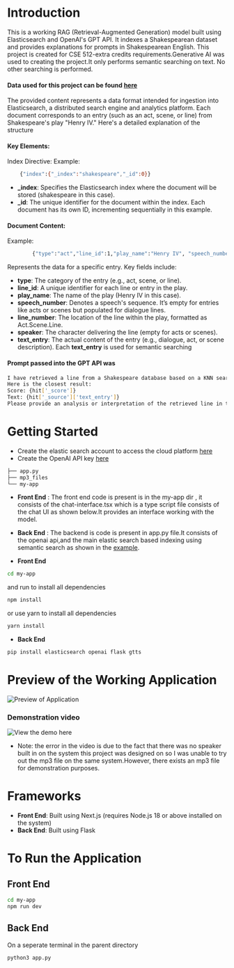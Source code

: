 # Introduction
This is a working RAG (Retrieval-Augmented Generation) model built using Elasticsearch and OpenAI's GPT API. It indexes a Shakespearean dataset and provides explanations for prompts in Shakespearean English.
This project is created for CSE 512-extra credits requirements.Generative AI was used to creating the project.It only performs semantic searching on text. No other searching is performed.
#### Data used for this project can be found <a href="https://raw.githubusercontent.com/linuxacademy/content-elasticsearch-deep-dive/refs/heads/master/sample_data/shakespeare.json"> here </a>
The provided content represents a data format intended for ingestion into Elasticsearch, a distributed search engine and analytics platform. Each document corresponds to an entry (such as an act, scene, or line) from Shakespeare's play "Henry IV." Here's a detailed explanation of the structure
#### Key Elements:
Index Directive:
Example:
```bash
    {"index":{"_index":"shakespeare","_id":0}}
```
-  **_index**: Specifies the Elasticsearch index where the document will be stored (shakespeare in this case).
- **_id**: The unique identifier for the document within the index. Each document has its own ID, incrementing sequentially in this example.

#### Document Content:
Example:
```bash
        {"type":"act","line_id":1,"play_name":"Henry IV", "speech_number":"","line_number":"","speaker":"","text_entry":"ACT I"}
```
Represents the data for a specific entry. Key fields include:
- **type**: The category of the entry (e.g., act, scene, or line).
- **line_id**: A unique identifier for each line or entry in the play.
- **play_name**: The name of the play (Henry IV in this case).
- **speech_number**: Denotes a speech's sequence. It’s empty for entries like acts or scenes but populated for dialogue lines.
- **line_number**: The location of the line within the play, formatted as Act.Scene.Line.
- **speaker**: The character delivering the line (empty for acts or scenes).
- **text_entry**: The actual content of the entry (e.g., dialogue, act, or scene description).
Each **text_entry** is used for semantic searching

#### Prompt passed into the GPT API was
```bash
I have retrieved a line from a Shakespeare database based on a KNN search with the query '{QUERY}'.
Here is the closest result:
Score: {hit['_score']}
Text: {hit['_source']['text_entry']}
Please provide an analysis or interpretation of the retrieved line in the context of Shakespeare's works, focusing on themes and language style.
```

# Getting Started
- Create the elastic search account to access the cloud platform <a href="https://www.elastic.co/guide/en/elasticsearch/reference/current/security-api-create-api-key.html"> here </a>
- Create the OpenAI API key <a href="https://platform.openai.com/settings/organization/api-keys"> here </a>
```bash
├── app.py
├── mp3_files
└── my-app
```
- **Front End** : The front end code is present is in the my-app dir , it consists of the chat-interface.tsx which is  a type script file consists of the chat UI as shown below.It provides an interface working with the model.
- **Back End** : The backend is code is present in app.py file.It consists of the openai api,and the main elastic search based indexing using semantic search as shown in the
<a href="https://github.com/elastic/elasticsearch-labs/blob/main/notebooks/search/00-quick-start.ipynb"/>example</a>.

- **Front End**
```bash
cd my-app
```
and run to install all dependencies
```bash
npm install 
```
or use yarn to install all dependencies
```bash
yarn install
```
- **Back End**
```bash
pip install elasticsearch openai flask gtts
```
# Preview of the Working Application
![Preview of Application](https://github.com/user-attachments/assets/34977cdc-8334-47c2-a45c-94c94174ec88)
### Demonstration video
![View the demo here](https://drive.google.com/file/d/1MfC-Cd5ESQty5iOH7nSBsVgup6UmD_jE/view?usp=sharing)
- Note: the error in the video is due to the fact that there was no speaker built in on the system this project was designed on so I was unable to try out the mp3 file on the same system.However, there exists an mp3 file for demonstration purposes.
# Frameworks
- **Front End**: Built using Next.js (requires Node.js 18 or above installed on the system)
- **Back End**: Built using Flask

# To Run the Application
## Front End
```bash
cd my-app
npm run dev
```
## Back End
On a seperate terminal in the parent directory
```bash
python3 app.py
```
